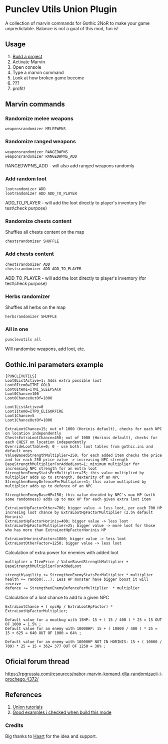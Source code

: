 # Punclev Utils Union Plugin

A collection of marvin commands for Gothic 2NoR to make your game unpredictable. Balance is not a goal of this mod, fun is!

## Usage

1. [Build a project](https://worldofplayers.ru/threads/41466/)
2. Activate Marvin
3. Open console
4. Type a marvin command
6. Look at how broken game become
7. ???
8. profit!


## Marvin commands

### Randomize melee weapons

```
weaponsrandomizer MELEEWPNS
```

### Randomize ranged weapons

```
weaponsrandomizer RANGEDWPNS
weaponsrandomizer RANGEDWPNS_ADD
```
RANGEDWPNS_ADD - will also add ranged weapons randomly



### Add random loot

```
lootrandomizer ADD
lootrandomizer ADD ADD_TO_PLAYER
```
ADD_TO_PLAYER - will add the loot directly to player's inventory (for test\check purpose)

### Randomize chests content
Shuffles all chests content on the map

```
chestsrandomizer SHUFFLE
```

### Add chests content

```
chestsrandomizer ADD
chestsrandomizer ADD ADD_TO_PLAYER
```
ADD_TO_PLAYER - will add the loot directly to player's inventory (for test\check purpose)

### Herbs randomizer

Shuffles all herbs on the map

```
herbsrandomizer SHUFFLE
```

### All in one

```
punclevutils all
```
Will randomise weapons, add loot, etc.

## Gothic.ini parameters example

```
[PUNCLEVUTILS]
Loot0ListActive=1; Adds extra possible loot
Loot0Item0=ITMI_GOLD
Loot0Item1=ITMI_SLEEPSACK
Loot0Chance=100
Loot0ChanceOutOf=1000

Loot1ListActive=0
Loot1Item0=ITPO_ELIGORFIRE
Loot1Chance=5
Loot1ChanceOutOf=1000

ExtraLootChance=15; out of 1000 (Horinis default), checks for each NPC on location independently
ChestsExtraLootChance=450; out of 1000 (Horinis default), checks for each CHEST on location independently
OverrideLootTable=0; 0 - use both: loot tables from gothic.ini and default ones
ValueBasedStrengthMultiplier=250; for each added item checks the price and for each 250 price value -> increasing NPC strength
BaseStrengthMultiplierForAddedLoot=1; minimum multiplier for increasing NPC strength for an extra loot
StrengthenEnemyStatsPerMultiplier=25; this value multiplied by multiplier adds up to strength, dexterity of an NPC
StrengthenEnemyDefencePerMultiplier=1; this value multiplied by multiplier adds up to defence of an NPC

StrengthenEnemyBaseHP=150; this value devided by NPC's max HP (with some randomness) adds up to max HP for each given extra loot item 

ExtraLootHpFactorOther=700; bigger value -> less loot, per each 700 HP incresing loot chance by ExtraLootHpFactorMultiplier (2.5% default Horinis)
ExtraLootHpFactorHorinis=400; bigger value -> less loot
ExtraLootHpFactorMultiplier=25; bigger value -> more loot for those who has more than ExtraLootHpFactorHorinis HP

ExtraLootHorinisFactor=1000; bigger value -> less loot
ExtraLootOtherFactor=1250; bigger value -> less loot
```

Calculation of extra power for enemies with added loot
```
multiplier = ItemPrice / ValueBasedStrengthMultiplier + BaseStrengthMultiplierForAddedLoot

strength\agility += StrengthenEnemyStatsPerMultiplier * multiplier
health += random(...); Less HP monster have bigger boost it will receive
defence += StrengthenEnemyDefencePerMultiplier  * multiplier
```

Calculation of a loot chance to add to a given NPC
```
ExtraLootChance + ( npcHp / ExtraLootHpFactor) * ExtraLootHpFactorMultiplier;

Default value for a meatbug with 15HP: 15 + ( 15 / 400 ) * 25 = 15 OUT OF 1000 = 1.5% ;
Default value for an enemy with 10000HP: 15 + ( 10000 / 400 ) * 25 = 15 + 625 = 640 OUT OF 1000 = 64% ;

Default value for an enemy with 10000HP NOT IN HORINIS: 15 + ( 10000 / 700) * 25 = 15 + 362= 377 OUT OF 1250 = 30% ;
```

## Oficial forum thread

https://rpgrussia.com/resources/nabor-marvin-komand-dlja-randomizacii-i-prochego.4372/

## References

1. [Union tutorials](https://worldofplayers.ru/forums/1129/)
2. [Good examples i checked when build this mode](https://github.com/Franisz/zUtilities)

### Credits

Big thanks to [Haart](https://www.twitch.tv/lhaart) for the idea and support.
